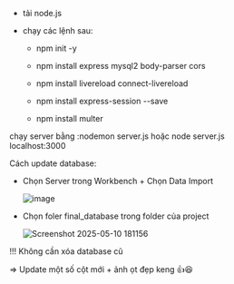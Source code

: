 - tải node.js
- chạy các lệnh sau:

  + npm init -y
  
  + npm install express mysql2 body-parser cors
  
  + npm install livereload connect-livereload
  
  + npm install express-session --save
  
  + npm install multer

 chạy server bằng :nodemon server.js hoặc node server.js    
localhost:3000

Cách update database:

+ Chọn Server trong Workbench + Chọn Data Import
  
  ![image](https://github.com/user-attachments/assets/d5e048a6-4c61-4d69-9889-c9424d7bf885)
  
+ Chọn foler final_database trong folder của project
  
  ![Screenshot 2025-05-10 181156](https://github.com/user-attachments/assets/9dd0b107-10c9-4806-8d5a-81ced89f2f3a)

!!! Không cần xóa database cũ

=> Update một số cột mới + ảnh ọt đẹp keng 👍😆
